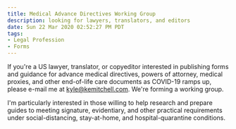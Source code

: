 ```yaml
---
title: Medical Advance Directives Working Group
description: looking for lawyers, translators, and editors
date: Sun 22 Mar 2020 02:52:27 PM PDT
tags:
- Legal Profession
- Forms
---
```


If you're a US lawyer, translator, or copyeditor interested in publishing forms and guidance for advance medical directives, powers of attorney, medical proxies, and other end-of-life care documents as COVID-19 ramps up, please e-mail me at [kyle@kemitchell.com](mailto:kyle@kemitchell.com).  We're forming a working group.

I'm particularly interested in those willing to help research and prepare guides to meeting signature, evidentiary, and other practical requirements under social-distancing, stay-at-home, and hospital-quarantine conditions.
